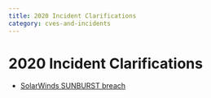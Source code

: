 ```yaml
---
title: 2020 Incident Clarifications
category: cves-and-incidents
---
```


# 2020 Incident Clarifications

* [SolarWinds SUNBURST breach](solarwinds-sunburst-breach.md)